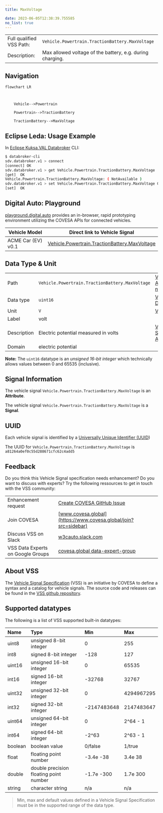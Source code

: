 ```yaml
---
title: MaxVoltage

date: 2023-06-05T12:38:39.755585
no_list: true
---
```



| | |
|---|---|
| Full qualified VSS Path: | `Vehicle.Powertrain.TractionBattery.MaxVoltage` |
| Description: | Max allowed voltage of the battery, e.g. during charging. |

## Navigation

```mermaid
flowchart LR



    Vehicle-->Powertrain

    Powertrain-->TractionBattery

    TractionBattery-->MaxVoltage

```

## Eclipse Leda: Usage Example

In [Eclipse Kuksa.VAL Databroker](https://github.com/eclipse/kuksa.val/tree/master/kuksa_databroker) CLI:



```bash
$ databroker-cli
sdv.databroker.v1 > connect
[connect] OK
sdv.databroker.v1 > get Vehicle.Powertrain.TractionBattery.MaxVoltage
[get]  OK
Vehicle.Powertrain.TractionBattery.MaxVoltage: ( NotAvailable )
sdv.databroker.v1 > set Vehicle.Powertrain.TractionBattery.MaxVoltage 0
[set]  OK
```

## Digital Auto: Playground

[playground.digital.auto](http://digital.auto) provides an in-browser, rapid prototyping environment utilizing the COVESA APIs for connected vehicles. 

| Vehicle Model | Direct link to Vehicle Signal |
|---|---|
| ACME Car (EV) v0.1 | [Vehicle.Powertrain.TractionBattery.MaxVoltage](https://digitalauto.netlify.app/model/STLWzk1WyqVVLbfymb4f/cvi/list/Vehicle.Powertrain.TractionBattery.MaxVoltage/) |

## Data Type & Unit

| | | |
|---|---|---|
| Path | `Vehicle.Powertrain.TractionBattery.MaxVoltage` | [VSS: Addressing nodes](https://covesa.github.io/vehicle_signal_specification/rule_set/basics/) |
| Data type | `uint16` | [VSS: Datatypes](https://covesa.github.io/vehicle_signal_specification/rule_set/data_entry/data_types/) |
| Unit | `V` | [VSS: Units](https://covesa.github.io/vehicle_signal_specification/rule_set/data_entry/data_unit_types/) |
| Label | volt | |
| Description | Electric potential measured in volts | [VSS: Sensors & Actuators](https://covesa.github.io/vehicle_signal_specification/rule_set/data_entry/sensor_actuator/) |
| Domain | electric potential | [](https://covesa.github.io/vehicle_signal_specification/rule_set/data_entry/data_unit_types/) |



**Note:** The `uint16` datatype is an *unsigned 16-bit integer* which technically allows values between 0 and 65535 (inclusive).











## Signal Information



The vehicle signal `Vehicle.Powertrain.TractionBattery.MaxVoltage` is an **Attribute**.



The vehicle signal `Vehicle.Powertrain.TractionBattery.MaxVoltage` is a **Signal**.



## UUID

Each vehicle signal is identified by a [Universally Unique Identifier (UUID](https://en.wikipedia.org/wiki/Universally_unique_identifier))

The UUID for `Vehicle.Powertrain.TractionBattery.MaxVoltage` is `a81264a0ef0c55d288671cfc62c4add5`


## Feedback

Do you think this Vehicle Signal specification needs enhancement? Do you want to discuss with experts? Try the following ressources to get in touch with the VSS community:

| | |
|---|---|
| Enhancement request | [Create COVESA GitHub Issue](https://github.com/COVESA/vehicle_signal_specification/issues/new?body=Please+describe+your+feedback&title=Signal+feedback+Vehicle.Powertrain.TractionBattery.MaxVoltage) |
| Join COVESA | [www.covesa.global](https://www.covesa.global/join?src=sidebar) |
| Discuss VSS on Slack | [w3cauto.slack.com](http://w3cauto.slack.com/) |
| VSS Data Experts on Google Groups | [covesa.global data-expert-group](https://groups.google.com/a/covesa.global/g/data-expert-group) |

## About VSS

The [Vehicle Signal Specification](https://covesa.github.io/vehicle_signal_specification/) (VSS)
is an initiative by COVESA to define a syntax and a catalog for vehicle signals.
The source code and releases can be found in the [VSS github repository](https://github.com/COVESA/vehicle_signal_specification).

## Supported datatypes

The following is a list of VSS supported built-in datatypes:

Name       | Type                       | Min  | Max
:----------|:---------------------------|:-----|:---
uint8      | unsigned 8-bit integer     | 0    | 255
int8       | signed 8-bit integer       | -128 | 127
uint16     | unsigned 16-bit integer    |  0   | 65535
int16      | signed 16-bit integer      | -32768 | 32767
uint32     | unsigned 32-bit integer    | 0 | 4294967295
int32      | signed 32-bit integer      | -2147483648 | 2147483647
uint64     | unsigned 64-bit integer    | 0    | 2^64 - 1
int64      | signed 64-bit integer      | -2^63 | 2^63 - 1
boolean    | boolean value              | 0/false | 1/true
float      | floating point number      | -3.4e -38 | 3.4e 38
double     | double precision floating point number | -1.7e -300 | 1.7e 300
string     | character string           | n/a  | n/a

> Min, max and default values defined in a Vehicle Signal Specification must be in the supported range of the data type.
